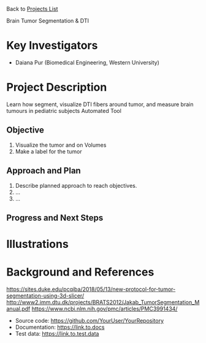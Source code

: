 Back to [Projects List](../../README.md#ProjectsList)

Brain Tumor Segmentation & DTI 

# Key Investigators
- Daiana Pur (Biomedical Engineering, Western University) 

# Project Description
Learn how segment, visualize DTI fibers around tumor, and measure brain tumours in pediatric subjects
Automated Tool

## Objective
1. Visualize the tumor and on Volumes  
1. Make a label for the tumor 
 

## Approach and Plan

1. Describe planned approach to reach objectives.
1. ...
1. ...

## Progress and Next Steps

<!--Describe progress and next steps in a few bullet points as you are making progress.-->

# Illustrations

<!--Add pictures and links to videos that demonstrate what has been accomplished.-->

<!--![Description of picture](Example2.jpg)-->

<!--![Some more images](Example2.jpg)-->

# Background and References

https://sites.duke.edu/pcqiba/2018/05/13/new-protocol-for-tumor-segmentation-using-3d-slicer/
http://www2.imm.dtu.dk/projects/BRATS2012/Jakab_TumorSegmentation_Manual.pdf
https://www.ncbi.nlm.nih.gov/pmc/articles/PMC3991434/

- Source code: https://github.com/YourUser/YourRepository
- Documentation: https://link.to.docs
- Test data: https://link.to.test.data
